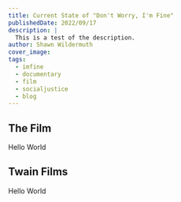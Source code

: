 ```yaml
---
title: Current State of "Don't Worry, I'm Fine"
publishedDate: 2022/09/17
description: |
  This is a test of the description.
author: Shawn Wildermuth
cover_image: 
tags: 
  - imfine
  - documentary
  - film
  - socialjustice
  - blog
---
```

## The Film

Hello World

## Twain Films

Hello World